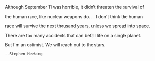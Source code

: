 <html><body><p>Although September 11 was horrible, it didn't threaten the survival of 

the human race, like nuclear weapons do. ... I don't think the human 

race will survive the next thousand years, unless we spread into space. 

There are too many accidents that can befall life on a single planet. 

But I'm an optimist. We will reach out to the stars.

 

    --Stephen Hawking

 

  </p></body></html>